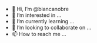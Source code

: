 - 👋 Hi, I’m @biancanobre
- 👀 I’m interested in ...
- 🌱 I’m currently learning ...
- 💞️ I’m looking to collaborate on ...
- 📫 How to reach me ...

<!---
biancanobre/biancanobre is a ✨ special ✨ repository because its `README.md` (this file) appears on your GitHub profile.
You can click the Preview link to take a look at your changes.
--->
